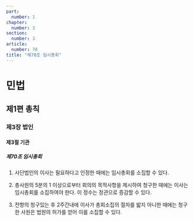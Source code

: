 ```yaml
---
part:
  number: 1
chapter:
  number: 3
section:
  number: 3
article:
  number: 70
title: "제70조 임시총회"
---
```

# 민법

## 제1편 총칙

### 제3장 법인

#### 제3절 기관

##### 제70조 임시총회

1. 사단법인의 이사는 필요하다고 인정한 때에는 임시총회를 소집할 수 있다.

2. 총사원의 5분의 1 이상으로부터 회의의 목적사항을 제시하여 청구한 때에는 이사는 임시총회를 소집하여야 한다. 이 정수는 정관으로 증감할 수 있다.

3. 전항의 청구있는 후 2주간내에 이사가 총회소집의 절차를 밟지 아니한 때에는 청구한 사원은 법원의 허가를 얻어 이를 소집할 수 있다.
